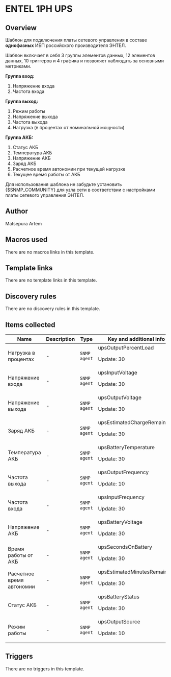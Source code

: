 # ENTEL 1PH UPS

## Overview

Шаблон для подключения платы сетевого управления в составе **однофазных** ИБП российского производителя ЭНТЕЛ.


Шаблон включает в себя 3 группы элементов данных, 12 элементов данных, 10 триггеров и 4 графика и позволяет наблюдать за основными метриками.


**Группа вход:**


1. Напряжение входа
2. Частота входа


**Группа выход:**


1. Режим работы
2. Напряжение выхода
3. Частота выхода
4. Нагрузка (в процентах от номинальной мощности)


**Группа АКБ:**


1. Статус АКБ
2. Температура АКБ
3. Напряжение АКБ
4. Заряд АКБ
5. Расчетное время автономии при текущей нагрузке
6. Текущее время работы от АКБ


 


Для использования шаблона не забудьте установить {$SNMP\_COMMUNITY} для узла сети в соответствии с настройками платы сетевого управления ЭНТЕЛ.



## Author

Matsepura Artem

## Macros used

There are no macros links in this template.

## Template links

There are no template links in this template.

## Discovery rules

There are no discovery rules in this template.

## Items collected

|Name|Description|Type|Key and additional info|
|----|-----------|----|----|
|Нагрузка в процентах|<p>-</p>|`SNMP agent`|upsOutputPercentLoad<p>Update: 30</p>|
|Напряжение входа|<p>-</p>|`SNMP agent`|upsInputVoltage<p>Update: 30</p>|
|Напряжение выхода|<p>-</p>|`SNMP agent`|upsOutputVoltage<p>Update: 30</p>|
|Заряд АКБ|<p>-</p>|`SNMP agent`|upsEstimatedChargeRemaining<p>Update: 30</p>|
|Температура АКБ|<p>-</p>|`SNMP agent`|upsBatteryTemperature<p>Update: 30</p>|
|Частота выхода|<p>-</p>|`SNMP agent`|upsOutputFrequency<p>Update: 10</p>|
|Частота входа|<p>-</p>|`SNMP agent`|upsInputFrequency<p>Update: 30</p>|
|Напряжение АКБ|<p>-</p>|`SNMP agent`|upsBatteryVoltage<p>Update: 30</p>|
|Время работы от АКБ|<p>-</p>|`SNMP agent`|upsSecondsOnBattery<p>Update: 30</p>|
|Расчетное время автономии|<p>-</p>|`SNMP agent`|upsEstimatedMinutesRemaining<p>Update: 30</p>|
|Статус АКБ|<p>-</p>|`SNMP agent`|upsBatteryStatus<p>Update: 30</p>|
|Режим работы|<p>-</p>|`SNMP agent`|upsOutputSource<p>Update: 10</p>|
## Triggers

There are no triggers in this template.

